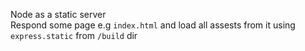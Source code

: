 Node as a static server <br>
Respond some page e.g `index.html` and load all assests from it using `express.static` from `/build` dir
